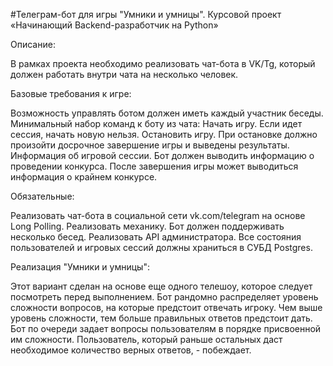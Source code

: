 #Телеграм-бот для игры "Умники и умницы".
Курсовой проект «Начинающий Backend-разработчик на Python»

Описание:

В рамках проекта  необходимо реализовать чат-бота в VK/Tg, который должен работать внутри чата на несколько человек.

Базовые требования к игре:

Возможность управлять ботом должен иметь каждый участник беседы. Минимальный набор команд к боту из чата:
Начать игру. Если идет сессия, начать новую нельзя.
Остановить игру. При остановке должно произойти досрочное завершение игры и выведены результаты.
Информация об игровой сессии. Бот должен выводить информацию о проведении конкурса. После завершения игры может выводиться информация о крайнем конкурсе.

Обязательные:

Реализовать чат-бота в социальной сети vk.com/telegram на основе Long Polling.
Реализовать механику. Бот должен поддерживать несколько бесед.
Реализовать API администратора.
Все состояния пользователей и игровых сессий должны храниться в СУБД Postgres.
 
 
Реализация "Умники и умницы":

Этот вариант сделан на основе еще одного телешоу, которое следует посмотреть перед выполнением.
Бот рандомно распределяет уровень сложности вопросов, на которые предстоит отвечать игроку.
Чем выше уровень сложности, тем больше правильных ответов предстоит дать.
Бот по очереди задает вопросы пользователям в порядке присвоенной им сложности.
Пользователь, который раньше остальных даст необходимое количество верных ответов, - побеждает. 
